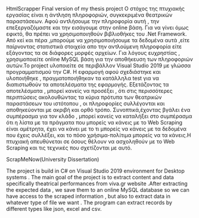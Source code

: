 HtmlScrapper
Final version of my thesis project 
Ο στόχος της πτυχιακής εργασίας είναι η άντληση πληροφοριών, συγκεκριμένα θεατρικών παραστάσεων. 
Αφού αντλήσουμε την πληροφορία αυτή , την επεξεργαζόμαστε και την εισάγουμε στην online βάση. Για να γίνει όμως εφικτό, θα πρέπει να χρησιμοποιηθούν
βιβλιοθήκες του .Net Framework. Από κεί και πέρα ,μπορούμε να χρησιμοποιήσουμε τα δεδομένα αυτά ,είτε παίρνοντας στατιστικά στοιχεία απο την αντλούμενη πληροφορία είτε εξάγοντας τα σε διάφορες μορφές αρχείων.
Για λόγους ευχρηστίας , χρησιμοποιείτε online MySQL βάση για την αποθήκευση των πληροφοριών αυτών.Το project υλοποιείτε σε περιβάλλον Visual Studio 2019 με γλώσσα προγραμματισμού 
την C#. Η εφαρμογή αφού σχεδιάστηκε και υλοποιήθηκε , πραγματοποιήθηκαν τα κατάλληλα test για να διαπιστωθούν τα αποτελέσματα της εφαρμογής. 
Εξετάζοντας τα αποτελέσματα , μπορεί κανείς να προσέξει , ότι στις περισσότερες περιπτώσεις ακολουθώντας τα κύρια πρότυπα των θεατρικών παραστάσεων του ιστότοπου
, οι πληροφορίες συλλέγονται και αποθηκεύονται με ακριβή και ορθό τρόπο.
Συνοπτικά,έχοντας βγάλει ένα συμπέρασμα για τον κλάδο , μπορεί κανείς να καταλήξει στο συμπέρασμα ότι η λίστα με τα πράγματα που μπορείς να κάνεις με το Web Scraping είναι αμέτρητα, έχει να κάνει με το τι μπορείς να κάνεις με τα δεδομένα που έχεις συλλέξει, και το πόσο χρήσιμα-πολίτιμα μπορείς να τα κάνεις.Η πτυχιακή απευθύνεται σε όσους θέλουν να ασχοληθούν με το Web Scraping και τις τεχνικές που σχετίζονται με αυτό.

ScrapMeNow(University Dissertation)

The project is build in C# on  Visual Studio 2019 environment for Desktop systems . The main goal of  the project is to  extract content and  data  specifically theatrical performances from viva.gr website .After extracting the expected data , we save them to an online MySQL database so we can have access to the scraped information , but also to extract data in whatever type of file we want . The program can extract records by different types like json, excel and csv.
